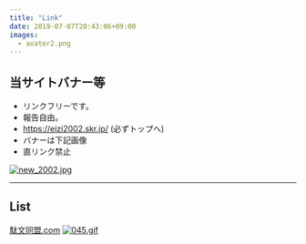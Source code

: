 ```yaml
---
title: "Link"
date: 2019-07-07T20:43:06+09:00
images: 
  - avater2.png
---
```

## 当サイトバナー等

* リンクフリーです。
* 報告自由。
* https://eizi2002.skr.jp/ (必ずトップへ)
* バナーは下記画像
* 直リンク禁止

[![new_2002.jpg](/image/new_2002.jpg)](/)
___

## List
[駄文同盟.com](http://www.dabun-doumei.com/)
[![045.gif](/image/045.gif)](http://www.dabun-doumei.com/)
